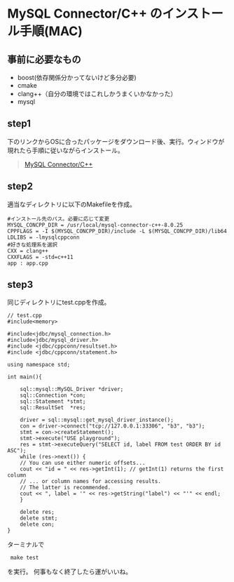 # MySQL Connector/C++ のインストール手順(MAC)

## 事前に必要なもの
* boost(依存関係分かってないけど多分必要)
* cmake
* clang++（自分の環境ではこれしかうまくいかなかった）
* mysql

## step1

下のリンクからOSに合ったパッケージをダウンロード後、実行。ウィンドウが現れたら手順に従いながらインストール。

> [MySQL Connector/C++](https://dev.mysql.com/downloads/connector/cpp/)


## step2

適当なディレクトリに以下のMakefileを作成。

```
#インストール先のパス。必要に応じて変更
MYSQL_CONCPP_DIR = /usr/local/mysql-connector-c++-8.0.25
CPPFLAGS = -I $(MYSQL_CONCPP_DIR)/include -L $(MYSQL_CONCPP_DIR)/lib64
LDLIBS = -lmysqlcppconn
#好きな処理系を選択
CXX = clang++
CXXFLAGS = -std=c++11
app : app.cpp
```

## step3

同じディレクトリにtest.cppを作成。

```
// test.cpp
#include<memory>

#include<jdbc/mysql_connection.h>
#include<jdbc/mysql_driver.h>
#include <jdbc/cppconn/resultset.h>
#include <jdbc/cppconn/statement.h>

using namespace std;

int main(){

	sql::mysql::MySQL_Driver *driver;
	sql::Connection *con;
	sql::Statement *stmt;
	sql::ResultSet  *res;

	driver = sql::mysql::get_mysql_driver_instance();
	con = driver->connect("tcp://127.0.0.1:33306", "b3", "b3");
	stmt = con->createStatement();
	stmt->execute("USE playground");
	res = stmt->executeQuery("SELECT id, label FROM test ORDER BY id ASC");
	while (res->next()) {
	// You can use either numeric offsets...
	cout << "id = " << res->getInt(1); // getInt(1) returns the first column
	// ... or column names for accessing results.
	// The latter is recommended.
	cout << ", label = '" << res->getString("label") << "'" << endl;
	}

	delete res;
	delete stmt;
	delete con;
}
```

ターミナルで
```
 make test
 ```

を実行。 何事もなく終了したら運がいいね。
